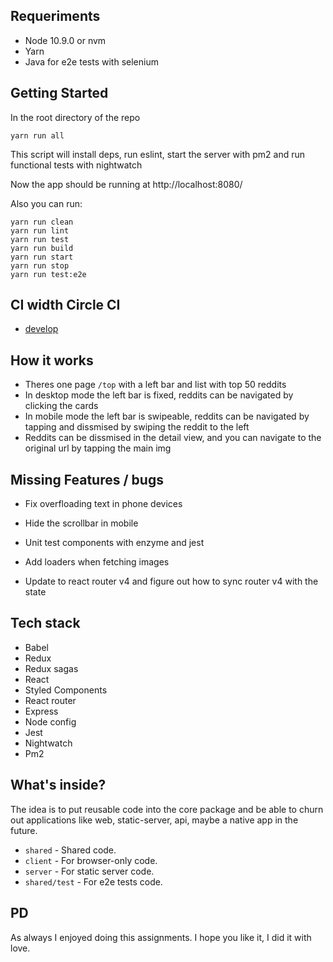 ## Requeriments

* Node 10.9.0 or nvm
* Yarn
* Java for e2e tests with selenium

## Getting Started

In the root directory of the repo

```
yarn run all
```

This script will install deps, run eslint, start the server with pm2 and run functional tests with nightwatch

Now the app should be running at http://localhost:8080/

Also you can run:

```
yarn run clean
yarn run lint
yarn run test
yarn run build
yarn run start
yarn run stop
yarn run test:e2e
```

## CI width Circle CI

* [develop](https://circleci.com/gh/gacosta89/reddit-client/tree/develop)

## How it works

* Theres one page `/top` with a left bar and list with top 50 reddits
* In desktop mode the left bar is fixed, reddits can be navigated by clicking the cards
* In mobile mode the left bar is swipeable, reddits can be navigated by tapping and dissmised by swiping the reddit to the left
* Reddits can be dissmised in the detail view, and you can navigate to the original url by tapping the main img

## Missing Features / bugs

* Fix overfloading text in phone devices
* Hide the scrollbar in mobile
* Unit test components with enzyme and jest
* Add loaders when fetching images

* Update to react router v4 and figure out how to sync router v4 with the state

## Tech stack

* Babel
* Redux
* Redux sagas
* React
* Styled Components
* React router
* Express
* Node config
* Jest
* Nightwatch
* Pm2


## What's inside?

The idea is to put reusable code into the core package and be able to churn out applications like web, static-server, api, maybe a native app in the future.

* `shared`    - Shared code.
* `client` - For browser-only code.
* `server` - For static server code.
* `shared/test` - For e2e tests code.

## PD

As always I enjoyed doing this assignments. I hope you like it, I did it with love.
